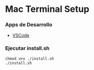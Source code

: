 # Mac Terminal Setup
### Apps de Desarrollo

* [VSCode](https://code.visualstudio.com)


### Ejecutar install.sh

```
chmod u+x ./install.sh
./install.sh
```
